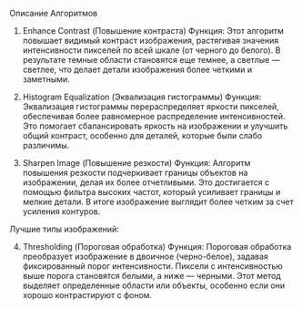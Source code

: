 Описание Алгоритмов
1. Enhance Contrast (Повышение контраста)
Функция: Этот алгоритм повышает видимый контраст изображения, растягивая значения интенсивности пикселей по всей шкале (от черного до белого). В результате темные области становятся еще темнее, а светлые — светлее, что делает детали изображения более четкими и заметными.


2. Histogram Equalization (Эквализация гистограммы)
Функция: Эквализация гистограммы перераспределяет яркости пикселей, обеспечивая более равномерное распределение интенсивностей. Это помогает сбалансировать яркость на изображении и улучшить общий контраст, особенно для деталей, которые были слабо различимы.


3. Sharpen Image (Повышение резкости)
Функция: Алгоритм повышения резкости подчеркивает границы объектов на изображении, делая их более отчетливыми. Это достигается с помощью фильтра высоких частот, который усиливает границы и мелкие детали. В итоге изображение выглядит более четким за счет усиления контуров.

Лучшие типы изображений:

4. Thresholding (Пороговая обработка)
Функция: Пороговая обработка преобразует изображение в двоичное (черно-белое), задавая фиксированный порог интенсивности. Пиксели с интенсивностью выше порога становятся белыми, а ниже — черными. Этот метод выделяет определенные области или объекты, особенно если они хорошо контрастируют с фоном.



